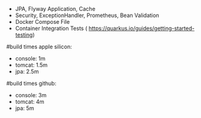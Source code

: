 - JPA, Flyway Application, Cache
- Security, ExceptionHandler, Prometheus, Bean Validation
- Docker Compose File
- Container Integration Tests ( https://quarkus.io/guides/getting-started-testing)
                                                                         
#build times apple silicon:
- console: 1m
- tomcat: 1.5m
- jpa: 2.5m

#build times github:
- console: 3m
- tomcat: 4m
- jpa: 5m
